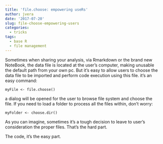 ```yaml
---
title: 'file.choose: empowering useRs'
author: jvera
date: '2017-07-20'
slug: file-choose-empowering-users
categories:
  - tricks
tags:
  - base R
  - file management
---
```


Sometimes when sharing your analysis, via Rmarkdown or the brand new NoteBook, the data file is located at the user’s computer, making unusable the default path from your own pc.
But it’s easy to allow users to choose the data file to be imported and perform code execution using this file.
it’s an easy command:
```
myFile <- file.choose()
```
a dialog will be opened for the user to browse file system and choose the file.
If you need to load a folder to process all the files within, don’t worry:
```
myFolder <- choose.dir()
```
As you can imagine, sometimes it’s a tough decision to leave to user’s consideration the proper files. That’s the hard part.

The code, it’s the easy part.